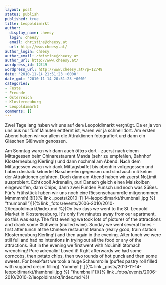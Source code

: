 ```yaml
---
layout: post
status: publish
published: true
title: Leopoldimarkt
author:
  display_name: cheesy
  login: cheesy
  email: christine@cheesy.at
  url: http://www.cheesy.at/
author_login: cheesy
author_email: christine@cheesy.at
author_url: http://www.cheesy.at/
wordpress_id: 12749
wordpress_url: http://www.cheesy.at/?p=12749
date: '2010-11-14 21:51:23 +0000'
date_gmt: '2010-11-14 20:51:23 +0000'
categories:
- Feste
- Freunde
- Österreich
- Klosterneuburg
- Leopoldimarkt
comments: []
---
```

<!--:de-->Zwei Tage lang haben wir uns auf dem Leopoldimarkt vergnügt. Da er ja von uns aus nur fünf Minuten entfernt ist, waren wir ja schnell dort. Am ersten Abend haben wir vor allem die Attraktionen fotografiert und dann ein Gläschen Glühwein genossen.
Am Sonntag waren wir dann auch öfters dort - zuerst nach einem Mittagessen beim Chinarestaurant Manda (sehr zu empfehlen, Bahnhof Klosterneuburg Kierling!) und dann nochmal am Abend. Nach dem Mittagessen waren wir dank Mittagsbuffet bis obenhin vollgegessen und haben deshalb keinerlei Naschereien gegessen und sind auch mit keiner der Attraktionen gefahren. Doch dann am Abend haben wir zuerst NoLimit ausprobiert. Echt cool! Adrenalin, pur! Danach gleich einen Maiskolben eingeworfen, dann Chips, dann zwei Runden Punsch und noch was Süßes. Für's Frühstück haben wir uns noch eine Riesenschaumrolle mitgenommen. Mmmmmh!
[![]({% link _posts/2010-11-14-leopoldimarkt/thumbnail.jpg %} "thumbnail")]({% link _fotos/events/2006-2010/2010-2/leopoldimarkt/index.md %})<!--:--><!--:en-->On two days we went to the St. Leopold Market in Klosterneuburg. It's only five minutes away from our apartment, so this was easy. The first evening we took lots of pictures of the attractions and drank some Glühwein (mulled wine).
Sunday we went several times - first after lunch at the Chinese restaurant Manda (really good, train station Klosterneuburg Kierling!) and then again in the evening. After lunch we were still full and had no intentions in trying out all the food or any of the attractions. But in the evening we first went with NoLimit! Stomach wrenching! Pure adrenalin! Loved it! Right afterwards we had some corncobs, then potato chips, then two rounds of hot punch and then some sweets. For breakfast we took a huge Schaumrolle (puffed pastry roll filled with sugared cream filling). Yummy!
[![]({% link _posts/2010-11-14-leopoldimarkt/thumbnail.jpg %} "thumbnail")]({% link _fotos/events/2006-2010/2010-2/leopoldimarkt/index.md %})<!--:-->
